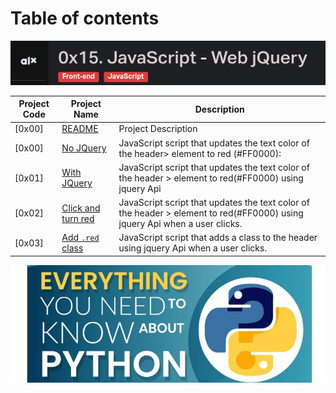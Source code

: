 # Table of contents

![jquery](./assets/Screenshot%20from%202023-10-04%2009-15-54.png)

Project Code | Project Name | Description
----- | ------ | -----------
[0x00] | [README](./README.md) | Project Description
[0x00] | [No JQuery](./0-script.js) | JavaScript script that updates the text color of the header> element to red (#FF0000):
[0x01] | [With JQuery](./1-script.js) | JavaScript script that updates the text color of the header > element to red(#FF0000) using jquery Api
[0x02] | [Click and turn red](./2-script.js) | JavaScript script that updates the text color of the header > element to red(#FF0000) using jquery Api when a user clicks.
[0x03] | [Add `.red` class](./3-script.js) | JavaScript script that adds a class to the header using jquery Api when a user clicks.
![Manual](../assets/Screenshot%20from%202023-07-09%2012-10-11.png)
